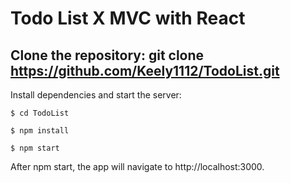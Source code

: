 # Todo List X MVC with React

## Clone the repository: git clone https://github.com/Keely1112/TodoList.git
Install dependencies and start the server:
  
   ```$ cd TodoList``` 
   
   ```$ npm install```
   
  ```$ npm start```  
  
After npm start, the app will navigate to http://localhost:3000.
